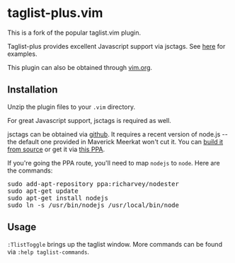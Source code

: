 taglist-plus.vim
================

This is a fork of the popular taglist.vim plugin.

Taglist-plus provides excellent Javascript support via jsctags. See [here][1]
for examples.

This plugin can also be obtained through [vim.org][2].

Installation
------------

Unzip the plugin files to your `.vim` directory.

For great Javascript support, jsctags is required as well.

jsctags can be obtained via [github][4]. It requires a recent version of
node.js -- the default one provided in Maverick Meerkat won't cut it. You can
[build it from source][6] or get it via [this PPA][5].

If you're going the PPA route, you'll need to map `nodejs` to `node`. Here are
the commands:
<pre>
sudo add-apt-repository ppa:richarvey/nodester
sudo apt-get update
sudo apt-get install nodejs
sudo ln -s /usr/bin/nodejs /usr/local/bin/node
</pre>

Usage
-----

`:TlistToggle` brings up the taglist window.  More commands can be found via
`:help taglist-commands`.

[1]:http://discontinuously.com/2011/03/vim-support-javascript-taglist-plus/
[2]:https://github.com/int3/vim-taglist-plus
[3]:http://www.vim.org/scripts/script.php?script_id=3504
[4]:https://github.com/mozilla/doctorjs
[5]:https://launchpad.net/~richarvey/+archive/nodester
[6]:http://nodejs.org/#download
